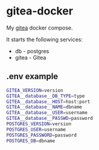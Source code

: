 # gitea-docker

My [gitea](https://about.gitea.com/) docker compose.

It starts the following services:
* db - postgres
* gitea - Gitea

## .env example

```bash
GITEA_VERSION=version
GITEA__database__DB_TYPE=type
GITEA__database__HOST=host:port
GITEA__database__NAME=dbname
GITEA__database__USER=username
GITEA__database__PASSWD=password
POSTGRES_VERSION=version
POSTGRES_USER=username
POSTGRES_PASSWORD=password
POSTGRES_DB=dbname
```
